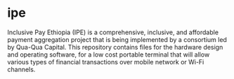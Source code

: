 # ipe
Inclusive Pay Ethiopia (IPE) is a comprehensive, inclusive, and affordable payment aggregation project that is being implemented by a consortium led by Qua-Qua Capital. This repository contains files for the hardware design and operating software, for a low cost portable terminal that will allow various types of financial transactions over mobile network or Wi-Fi channels.
